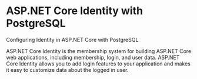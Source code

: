 # ASP.NET Core Identity with PostgreSQL
Configuring Identity in ASP.NET Core with PostgreSQL

ASP.NET Core Identity is the membership system for building ASP.NET Core web applications, including membership, login, and user data. ASP.NET Core Identity allows you to add login features to your application and makes it easy to customize data about the logged in user.
